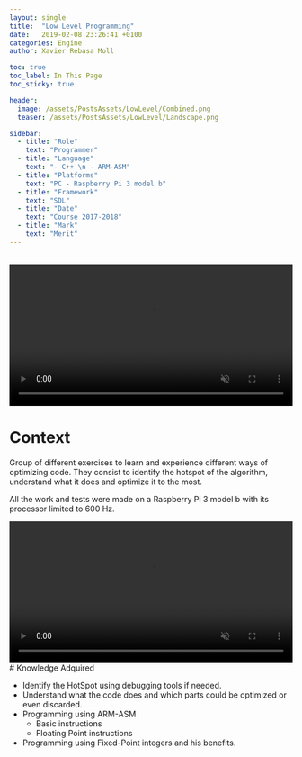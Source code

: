 ```yaml
---
layout: single
title:  "Low Level Programming"
date:   2019-02-08 23:26:41 +0100
categories: Engine
author: Xavier Rebasa Moll

toc: true
toc_label: In This Page
toc_sticky: true

header:
  image: /assets/PostsAssets/LowLevel/Combined.png
  teaser: /assets/PostsAssets/LowLevel/Landscape.png

sidebar:
  - title: "Role"
    text: "Programmer"
  - title: "Language"
    text: "- C++ \n - ARM-ASM"
  - title: "Platforms"
    text: "PC - Raspberry Pi 3 model b"
  - title: "Framework"
    text: "SDL"
  - title: "Date"
    text: "Course 2017-2018"
  - title: "Mark"
    text: "Merit"
---
```


<br>
<video width="100%" muted autoplay loop>
    <source src="/assets/PostsAssets/LowLevel/LensVidmp4.mp4" type="video/mp4">
</video>

# Context

Group of different exercises to learn and experience different ways of optimizing code. They consist to identify the hotspot of the algorithm, understand what it does and optimize it to the most.

All the work and tests were made on a Raspberry Pi 3 model b with its processor limited to 600 Hz.

<video width="100%" muted autoplay loop>
    <source src="/assets/PostsAssets/LowLevel/LandscapeVidmp4.mp4" type="video/mp4">
    <p>No compatible video device</p>
</video>
# Knowledge Adquired

- Identify the HotSpot using debugging tools if needed.
- Understand what the code does and which parts could be optimized or even discarded.
- Programming using ARM-ASM
  - Basic instructions
  - Floating Point instructions
- Programming using Fixed-Point integers and his benefits.